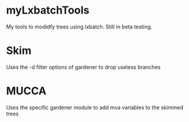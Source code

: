 # myLxbatchTools

My tools to modidfy trees using lxbatch. Still in beta testing.

# Skim

  Uses the -d filter options of gardener to drop useless branches

# MUCCA

  Uses the specific gardener module to add mva variables to the skimmed trees